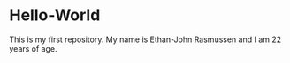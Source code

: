 # Hello-World
This is my first repository. 
My name is Ethan-John Rasmussen and I am 22 years of age.
